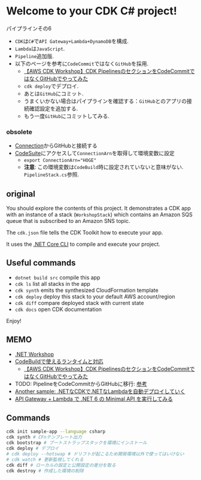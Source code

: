 # Welcome to your CDK C# project!

パイプラインその6

- `CDK`は`C#`で`API Gateway+Lambda+DynamoDB`を構成.
- `Lambda`は`JavaScript`.
- `Pipeline`追加版.
- 以下のページを参考に`CodeCommit`ではなく`GitHub`を採用.
  - [【AWS CDK Workshop】CDK PipelinesのセクションをCodeCommitではなくGitHubでやってみた](https://qiita.com/shimi7o/items/cf69aac8e4b5f2f1dd52)
  - `cdk deploy`でデプロイ.
  - あとは`GitHub`にコミット.
  - うまくいかない場合はパイプラインを確認する：`GitHub`とのアプリの接続確認設定を追加する.
  - もう一度`GitHub`にコミットしてみる.

### obsolete

- [Connection](https://ap-northeast-1.console.aws.amazon.com/codesuite/settings/connections?region=ap-northeast-1&connections-meta=eyJmIjp7InRleHQiOiIifSwicyI6e30sIm4iOjIwLCJpIjowfQ)からGitHubと接続する
- [CodeSuite](https://ap-northeast-1.console.aws.amazon.com/codesuite/settings)にアクセスして`ConnectionArn`を取得して環境変数に設定
  - `export ConnectionArn="HOGE"`
  - **注意**: この環境変数は`CodeBuild`時に設定されていないと意味がない.
    `PipelineStack.cs`参照.

## original

You should explore the contents of this project. It demonstrates a CDK app with an instance of a stack (`WorkshopStack`)
which contains an Amazon SQS queue that is subscribed to an Amazon SNS topic.

The `cdk.json` file tells the CDK Toolkit how to execute your app.

It uses the [.NET Core CLI](https://docs.microsoft.com/dotnet/articles/core/) to compile and execute your project.

## Useful commands

* `dotnet build src` compile this app
* `cdk ls`           list all stacks in the app
* `cdk synth`       emits the synthesized CloudFormation template
* `cdk deploy`      deploy this stack to your default AWS account/region
* `cdk diff`        compare deployed stack with current state
* `cdk docs`        open CDK documentation

Enjoy!

## MEMO

- [.NET Workshop](https://cdkworkshop.com/ja/40-dotnet.html)
- [CodeBuildで使えるランタイムと対応](https://docs.aws.amazon.com/codebuild/latest/userguide/available-runtimes.html)
  - [【AWS CDK Workshop】CDK PipelinesのセクションをCodeCommitではなくGitHubでやってみた](https://qiita.com/shimi7o/items/cf69aac8e4b5f2f1dd52)
- TODO: PipelineをCodeCommitからGitHubに移行: [参考](https://qiita.com/shimi7o/items/cf69aac8e4b5f2f1dd52)
- [Another sample: .NETなCDKで.NETなLambdaを自動デプロイしていく](https://buildersbox.corp-sansan.com/entry/2021/05/31/110000)
- [API Gateway + Lambda で .NET 6 の Minimal API を実行してみる](https://dev.classmethod.jp/articles/api-gateway-lambda-net-6-minimal-api/)

## Commands

```sh
cdk init sample-app --language csharp
cdk synth # CFnテンプレート出力
cdk bootstrap # ブートストラップスタックを環境にインストール
cdk deploy # デプロイ
# cdk deploy --hotswap # ドリフトが起こるため開発環境以外で使ってはいけない
# cdk watch # 更新監視してくれる
cdk diff # ローカルの設定と公開設定の差分を取る
cdk destroy # 作成した環境の削除
```
